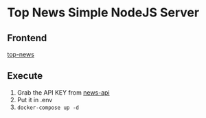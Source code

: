 # Top News Simple NodeJS Server

## Frontend

[top-news](https://github.com/samitamerarar/top-news)

## Execute

1. Grab the API KEY from [news-api](https://newsapi.org/)
2. Put it in .env
3. `docker-compose up -d`
